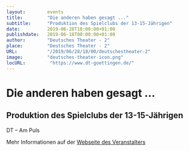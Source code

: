 ```yaml
---
layout:        events
title:         "Die anderen haben gesagt ..."
subtitle:      "Produktion des Spielclubs der 13-15-Jährigen"
date:          2019-06-28T18:00:00+01:00
publishdate:   2019-06-18T00:00:00+01:00
author:        "Deutsches Theater - 2"
place:         "Deutsches Theater - 2"
URL:           "/2019/06/28/18/00/deutschestheater-2"
image:         "deutsches-theater-icon.png"
locURL:         "https://www.dt-goettingen.de/"
---
```


Die anderen haben gesagt ...
===========

Produktion des Spielclubs der 13-15-Jährigen
-----------

 DT – Am Puls

Mehr Informationen auf der [Webseite des Veranstalters](https://www.dt-goettingen.de/stueck/die-anderen-haben-gesagt/)
